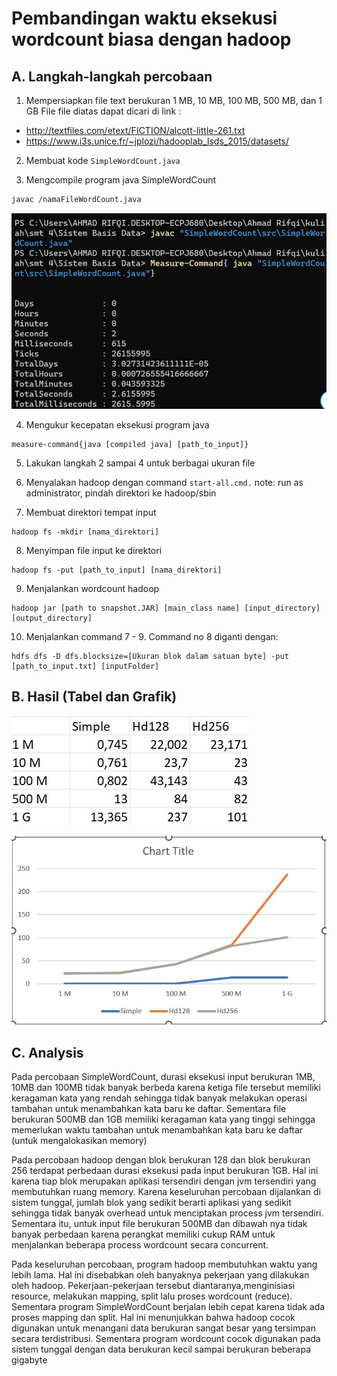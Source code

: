 # Pembandingan waktu eksekusi wordcount biasa dengan hadoop

## A. Langkah-langkah percobaan
1. Mempersiapkan file text berukuran 1 MB, 10 MB, 100 MB, 500 MB, dan 1 GB
File file diatas dapat dicari di link :
- http://textfiles.com/etext/FICTION/alcott-little-261.txt
- https://www.i3s.unice.fr/~jplozi/hadooplab_lsds_2015/datasets/

2. Membuat kode  `SimpleWordCount.java`


3. Mengcompile program java SimpleWordCount

```
javac /namaFileWordCount.java
```

![Count](Images/cmdno4.jpg)

4. Mengukur kecepatan eksekusi program java
```
measure-command{java [compiled java] [path_to_input]}
```

5. Lakukan langkah 2 sampai 4 untuk berbagai ukuran file

6. Menyalakan hadoop dengan command `start-all.cmd.`
note: run as administrator, pindah direktori ke hadoop/sbin

7. Membuat direktori tempat input
```
hadoop fs -mkdir [nama_direktori]
```

8. Menyimpan file input ke direktori
```
hadoop fs -put [path_to_input] [nama_direktori]
```

9. Menjalankan wordcount hadoop
```
hadoop jar [path to snapshot.JAR] [main_class name] [input_directory] [output_directory]
```

10. Menjalankan command 7 - 9. Command no 8 diganti dengan:
```
hdfs dfs -D dfs.blocksize=[Ukuran blok dalam satuan byte] -put [path_to_input.txt] [inputFolder]
```

## B. Hasil (Tabel dan Grafik)
![Tabel](Images/tabel.jpg)

![Grafik](Images/grafik.jpg)



## C. Analysis

Pada percobaan SimpleWordCount, durasi eksekusi input berukuran 1MB, 10MB dan 100MB tidak banyak berbeda karena ketiga file tersebut memiliki keragaman kata yang rendah sehingga tidak banyak melakukan operasi tambahan untuk menambahkan kata baru ke daftar. Sementara file berukuran 500MB dan 1GB memiliki keragaman kata yang tinggi sehingga memerlukan waktu tambahan untuk menambahkan kata baru ke daftar (untuk mengalokasikan memory)

Pada percobaan hadoop dengan blok berukuran 128 dan blok berukuran 256 terdapat perbedaan durasi eksekusi pada input berukuran 1GB. Hal ini karena tiap blok  merupakan aplikasi tersendiri dengan jvm tersendiri yang membutuhkan ruang memory. Karena keseluruhan percobaan dijalankan di sistem tunggal, jumlah blok yang sedikit berarti aplikasi yang sedikit sehingga tidak banyak overhead untuk menciptakan process jvm tersendiri. Sementara itu, untuk input file berukuran 500MB dan dibawah nya tidak banyak perbedaan karena perangkat memiliki cukup RAM untuk menjalankan beberapa process wordcount secara concurrent. 

Pada keseluruhan percobaan, program hadoop membutuhkan waktu yang lebih lama. Hal ini disebabkan oleh banyaknya pekerjaan yang dilakukan oleh hadoop. Pekerjaan-pekerjaan tersebut diantaranya,menginisiasi resource, melakukan mapping, split lalu proses wordcount (reduce). Sementara program SimpleWordCount berjalan lebih cepat karena tidak ada proses mapping dan split. Hal ini menunjukkan bahwa hadoop cocok digunakan untuk menangani data berukuran sangat besar yang tersimpan secara terdistribusi. Sementara program wordcount cocok digunakan pada sistem tunggal dengan data berukuran kecil sampai berukuran beberapa gigabyte
